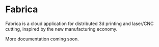 
# Fabrica

Fabrica is a cloud application for distributed 3d printing and laser/CNC cutting, inspired by the new manufacturing economy.

More documentation coming soon.
